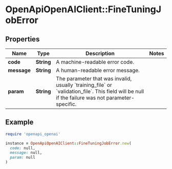 # OpenApiOpenAIClient::FineTuningJobError

## Properties

| Name | Type | Description | Notes |
| ---- | ---- | ----------- | ----- |
| **code** | **String** | A machine-readable error code. |  |
| **message** | **String** | A human-readable error message. |  |
| **param** | **String** | The parameter that was invalid, usually &#x60;training_file&#x60; or &#x60;validation_file&#x60;. This field will be null if the failure was not parameter-specific. |  |

## Example

```ruby
require 'openapi_openai'

instance = OpenApiOpenAIClient::FineTuningJobError.new(
  code: null,
  message: null,
  param: null
)
```


